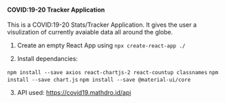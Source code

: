 #### COVID:19-20 Tracker Application

This is a COVID:19-20 Stats/Tracker Application. It gives the user a visulization of currently avaiable data all around the globe. <br />

1. Create an empty React App using ```npx create-react-app ./``` 

2. Install dependancies:
 
```npm install --save axios react-chartjs-2 react-countup classnames```
```npm install --save chart.js```
```npm install --save @material-ui/core```

3. API used: https://covid19.mathdro.id/api
